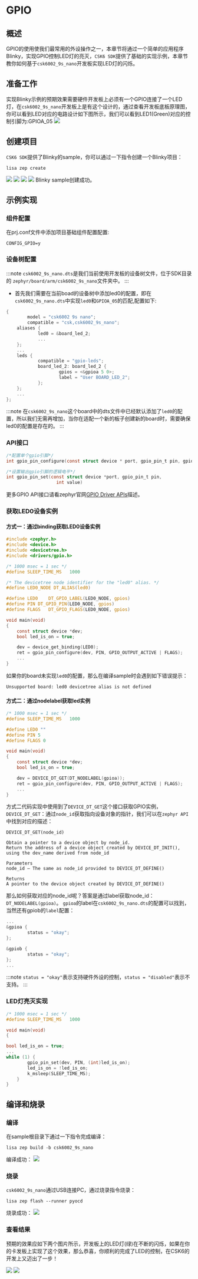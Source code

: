 # GPIO

## 概述
GPIO的使用使我们最常用的外设操作之一，本章节将通过一个简单的应用程序Blinky，实现GPIO控制LED灯的亮灭，`CSK6 SDK`提供了基础的实现示例，本章节教你如何基于`csk6002_9s_nano`开发板实现LED灯的闪烁。

## 准备工作
实现Blinky示例的预期效果需要硬件开发板上必须有一个GPIO连接了一个LED灯，在`csk6002_9s_nano`开发板上是有这个设计的，通过查看开发板底板原理图，你可以看到LED对应的电路设计如下图所示，我们可以看到LED1(Green)对应的控制引脚为:GPIOA_05
![](./files/led_pin.png)

## 创建项目
`CSK6 SDK`提供了Blinky的sample，你可以通过一下指令创建一个Blinky项目：
```
lisa zep create
```
![](./files/create_blinky01.png)
![](./files/create_blinky02.png)
![](./files/create_blinky03.png)
![](./files/create_blinky04.png)
Blinky sample创建成功。
## 示例实现
### 组件配置
在prj.conf文件中添加项目基础组件配置配置:
```shell
CONFIG_GPIO=y
```
### 设备树配置
:::note
`csk6002_9s_nano.dts`是我们当前使用开发板的设备树文件，位于SDK目录的 `zephyr/board/arm/csk6002_9s_nano`文件夹中。
:::
- 首先我们需要在当前boad的设备树中添加led0的配置，即在`csk6002_9s_nano.dts`中实现`led0`和`GPIOA_05`的匹配,配置如下:
```c
{
        model = "csk6002 9s nano";
        compatible = "csk,csk6002_9s_nano";
    aliases {
            led0 = &board_led_2;
            ...
    };
    ...
    leds {
            compatible = "gpio-leds";
            board_led_2: board_led_2 {
                    gpios = <&gpioa 5 0>;
                    label = "User BOARD_LED_2";
            };
    };
    ...
};
```
:::note
在`csk6002_9s_nano`这个board中的dts文件中已经默认添加了`led0`的配置，所以我们无需再增加，当你在适配一个新的板子创建新的board时，需要确保led0的配置是存在的。
:::

### API接口
```c
/*配置单个gpio引脚*/
int gpio_pin_configure(const struct device * port, gpio_pin_t pin, gpio_flags_t flags)

/*设置输出gpio引脚的逻辑电平*/
int gpio_pin_set(const struct device *port, gpio_pin_t pin,
			       int value)
```
更多GPIO API接口请看zephyr官网[GPIO Driver APIs](https://docs.zephyrproject.org/latest/doxygen/html/group__gpio__interface.html)描述。

### 获取LED0设备实例
#### 方式一：通过binding获取LED0设备实例
```c
#include <zephyr.h>
#include <device.h>
#include <devicetree.h>
#include <drivers/gpio.h>

/* 1000 msec = 1 sec */
#define SLEEP_TIME_MS   1000

/* The devicetree node identifier for the "led0" alias. */
#define LED0_NODE DT_ALIAS(led0)

#define LED0	DT_GPIO_LABEL(LED0_NODE, gpios)
#define PIN	DT_GPIO_PIN(LED0_NODE, gpios)
#define FLAGS	DT_GPIO_FLAGS(LED0_NODE, gpios)

void main(void)
{
    const struct device *dev;
    bool led_is_on = true;

    dev = device_get_binding(LED0);
    ret = gpio_pin_configure(dev, PIN, GPIO_OUTPUT_ACTIVE | FLAGS); 
    ...
}
```

如果你的board未实现`led0`的配置，那么在编译sample时会遇到如下错误提示：
```
Unsupported board: led0 devicetree alias is not defined
```

#### 方式二：通过nodelabel获取led实例
```c
/* 1000 msec = 1 sec */
#define SLEEP_TIME_MS   1000

#define LED0 ""
#define PIN	5
#define FLAGS 0

void main(void)
{
	const struct device *dev;
	bool led_is_on = true;

    dev = DEVICE_DT_GET(DT_NODELABEL(gpioa));
    ret = gpio_pin_configure(dev, PIN, GPIO_OUTPUT_ACTIVE | FLAGS); 
    ...
}
```
方式二代码实现中使用到了`DEVICE_DT_GET`这个接口获取GPIO实例，`DEVICE_DT_GET`：通过`node_id`获取指向设备对象的指针，我们可以在`zephyr API`中找到对应的描述：
```
DEVICE_DT_GET(node_id)

Obtain a pointer to a device object by node_id.
Return the address of a device object created by DEVICE_DT_INIT(), using the dev_name derived from node_id

Parameters
node_id – The same as node_id provided to DEVICE_DT_DEFINE()

Returns
A pointer to the device object created by DEVICE_DT_DEFINE()
```
那么如何获取对应的node_id呢？答案是通过label获取node_id：`DT_NODELABEL(gpioa)`。
`gpioa`的label在`csk6002_9s_nano.dts`的配置可以找到，当然还有gpiob的`label`配置：

```c
...
&gpioa {
        status = "okay";
};

&gpiob {
        status = "okay";
};
...
```
:::note
`status = "okay"`表示支持硬件外设的控制，`status = "disabled"`表示不支持。
:::
### LED灯亮灭实现
```c
/* 1000 msec = 1 sec */
#define SLEEP_TIME_MS   1000

void main(void)
{

bool led_is_on = true;
...
while (1) {
        gpio_pin_set(dev, PIN, (int)led_is_on);
		led_is_on = !led_is_on;
		k_msleep(SLEEP_TIME_MS);
	}
}
```

## 编译和烧录
### 编译
在sample根目录下通过一下指令完成编译：
```
lisa zep build -b csk6002_9s_nano
```
编译成功：
![](./files/build.png)

### 烧录
`csk6002_9s_nano`通过USB连接PC，通过烧录指令烧录：
```
lisa zep flash --runner pyocd
```
烧录成功：
![](./files/flash.png)

### 查看结果
预期的效果应如下两个图片所示，开发板上的LED灯(绿)在不断的闪烁，如果在你的卡发板上实现了这个效果，那么恭喜，你顺利的完成了LED的控制，在CSK6的开发上又迈出了一步！

![](./files/led_on.png)
![](./files/led_off.png)





